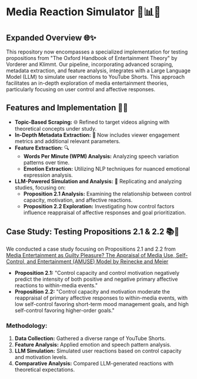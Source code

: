 # Media Reaction Simulator 🚀📊🎥

## Expanded Overview 🌐✨
This repository now encompasses a specialized implementation for testing propositions from "The Oxford Handbook of Entertainment Theory" by Vorderer and Klimmt. Our pipeline, incorporating advanced scraping, metadata extraction, and feature analysis, integrates with a Large Language Model (LLM) to simulate user reactions to YouTube Shorts. This approach facilitates an in-depth exploration of media entertainment theories, particularly focusing on user control and affective responses.

## Features and Implementation 🌟🔧
- **Topic-Based Scraping:** 🌐 Refined to target videos aligning with theoretical concepts under study.
- **In-Depth Metadata Extraction:** 📝 Now includes viewer engagement metrics and additional relevant parameters.
- **Feature Extraction:** 🔍
  - **Words Per Minute (WPM) Analysis:** Analyzing speech variation patterns over time.
  - **Emotion Extraction:** Utilizing NLP techniques for nuanced emotional expression analysis.
- **LLM-Powered Simulation and Analysis:** 🧠 Replicating and analyzing studies, focusing on:
  - **Proposition 2.1 Analysis:** Examining the relationship between control capacity, motivation, and affective reactions.
  - **Proposition 2.2 Exploration:** Investigating how control factors influence reappraisal of affective responses and goal prioritization.

## Case Study: Testing Propositions 2.1 & 2.2 📚🔬
We conducted a case study focusing on Propositions 2.1 and 2.2 from [Media Entertainment as Guilty Pleasure? The Appraisal of
Media Use, Self-Control, and Entertainment (AMUSE) Model by Reinecke and Meier](https://doi.org/10.1093/oxfordhb/9780190072216.013.12)

- **Proposition 2.1:** "Control capacity and control motivation negatively predict the intensity of both positive and negative primary affective reactions to within-media events."
- **Proposition 2.2:** "Control capacity and motivation moderate the reappraisal of primary affective responses to within-media events, with low self-control favoring short-term mood management goals, and high self-control favoring higher-order goals."

### Methodology:
1. **Data Collection:** Gathered a diverse range of YouTube Shorts.
2. **Feature Analysis:** Applied emotion and speech pattern analysis.
3. **LLM Simulation:** Simulated user reactions based on control capacity and motivation levels.
4. **Comparative Analysis:** Compared LLM-generated reactions with theoretical expectations.
